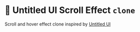 # 💫 Untitled UI Scroll Effect `clone`

Scroll and hover effect clone inspired by [Untitled UI](https://www.untitledui.com/)
